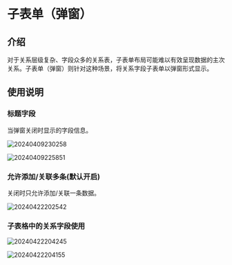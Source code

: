 # 子表单（弹窗）

## 介绍

对于关系层级复杂、字段众多的关系表，子表单布局可能难以有效呈现数据的主次关系。子表单（弹窗）则针对这种场景，将关系字段子表单以弹窗形式显示。

## 使用说明

### 标题字段

当弹窗关闭时显示的字段信息。

![20240409230258](https://nocobase-docs.oss-cn-beijing.aliyuncs.com/20240409230258.png)

![20240409225851](https://nocobase-docs.oss-cn-beijing.aliyuncs.com/20240409225851.png)

### 允许添加/关联多条(默认开启)

关闭时只允许添加/关联一条数据。

![20240422202542](https://nocobase-docs.oss-cn-beijing.aliyuncs.com/20240422202542.png)


### 子表格中的关系字段使用

![20240422204245](https://nocobase-docs.oss-cn-beijing.aliyuncs.com/20240422204245.png)

![20240422204155](https://nocobase-docs.oss-cn-beijing.aliyuncs.com/20240422204155.png)
